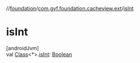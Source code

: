 //[foundation](../../index.md)/[com.gyf.foundation.cacheview.ext](index.md)/[isInt](is-int.md)

# isInt

[androidJvm]\
val [Class](https://developer.android.com/reference/kotlin/java/lang/Class.html)&lt;*&gt;.[isInt](is-int.md): [Boolean](https://kotlinlang.org/api/core/kotlin-stdlib/kotlin/-boolean/index.html)